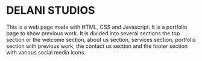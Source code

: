 # DELANI STUDIOS 
This is a web page made with HTML, CSS and Javascript. It is a portfolio page to show previous work. It is divided into several sections the top section or the welcome section,  about us section, services section, portfolio section with previous work, the contact us section and the footer section with various social media icons.